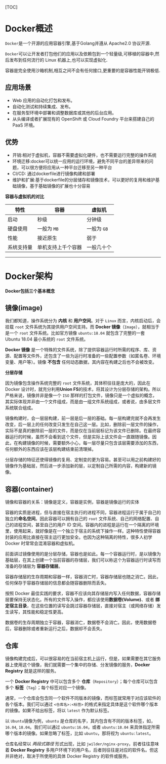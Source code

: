 [TOC]

# Docker概述

`Docker`是一个开源的应用容器引擎,基于Golang并遵从 Apache2.0 协议开源.

`Docker`可以让开发者打包他们的应用以及依赖包到一个轻量级,可移植的容器中,然后发布到任何流行的 Linux 机器上,也可以实现虚拟化.

容器是完全使用沙箱机制,相互之间不会有任何接口,更重要的是容器性能开销极低.

## 应用场景

- Web 应用的自动化打包和发布。
- 自动化测试和持续集成、发布。
- 在服务型环境中部署和调整数据库或其他的后台应用。
- 从头编译或者扩展现有的 OpenShift 或 Cloud Foundry 平台来搭建自己的 PaaS 环境。

## 优势

- 开销:相对于虚拟机，容器不需要虚拟化硬件，也不需要运行完整的操作系统
- 环境迁移:docker可以统一应用的运行环境，避免不同平台的差异带来的问题，可以很方便将应用从一种平台迁移至另一种平台
- CI/CD: 通过dockerfile进行镜像构建和部署
- 维护和扩展:基于dockerfile的分层储存和镜像技术，可以更好的复用和维护基础镜像，基于基础镜像的扩展也十分容易

**容器与虚拟机的对比**

| 特性    | 容器        | 虚拟机      |
| ----- | --------- | -------- |
| 启动    | 秒级        | 分钟级      |
| 硬盘使用  | 一般为 `MB`  | 一般为 `GB` |
| 性能    | 接近原生      | 弱于       |
| 系统支持量 | 单机支持上千个容器 | 一般几十个    |

---

# Docker架构

**Docker包括三个基本概念**

## 镜像(image)

我们都知道，操作系统分为 **内核** 和 **用户空间**。对于 `Linux` 而言，内核启动后，会挂载 `root` 文件系统为其提供用户空间支持。而 **Docker 镜像**（`Image`），就相当于是一个 `root` 文件系统。比如官方镜像 `ubuntu:18.04` 就包含了完整的一套 Ubuntu 18.04 最小系统的 `root` 文件系统。

**Docker 镜像** 是一个特殊的文件系统，除了提供容器运行时所需的程序、库、资源、配置等文件外，还包含了一些为运行时准备的一些配置参数（如匿名卷、环境变量、用户等）。镜像 **不包含** 任何动态数据，其内容在构建之后也不会被改变。

**分层存储**

因为镜像包含操作系统完整的 `root` 文件系统，其体积往往是庞大的，因此在 Docker 设计时，就充分利用**Union FS**的技术，将其设计为分层存储的架构。所以严格来说，镜像并非是像一个 `ISO` 那样的打包文件，镜像只是一个虚拟的概念，其实际体现并非由一个文件组成，而是由一组文件系统组成，或者说，由多层文件系统联合组成。

镜像构建时，会一层层构建，前一层是后一层的基础。每一层构建完就不会再发生改变，后一层上的任何改变只发生在自己这一层。比如，删除前一层文件的操作，实际不是真的删除前一层的文件，而是仅在当前层标记为该文件已删除。在最终容器运行的时候，虽然不会看到这个文件，但是实际上该文件会一直跟随镜像。因此，在构建镜像的时候，需要额外小心，每一层尽量只包含该层需要添加的东西，任何额外的东西应该在该层构建结束前清理掉。

分层存储的特征还使得镜像的复用、定制变的更为容易。甚至可以用之前构建好的镜像作为基础层，然后进一步添加新的层，以定制自己所需的内容，构建新的镜像。

## 容器(container)

镜像和容器的关系：镜像是定义，容器是实例，容器是镜像运行的实体

容器的实质是进程，但与直接在宿主执行的进程不同，容器进程运行于属于自己的独立的**命名空间**。因此容器可以拥有自己的 `root` 文件系统、自己的网络配置、自己的进程空间，甚至自己的用户 ID 空间。容器内的进程是运行在一个隔离的环境里，使用起来，就好像是在一个独立于宿主的系统下操作一样。这种特性使得容器封装的应用比直接在宿主运行更加安全。也因为这种隔离的特性，很多人初学 Docker 时常常会混淆容器和虚拟机。

前面讲过镜像使用的是分层存储，容器也是如此。每一个容器运行时，是以镜像为基础层，在其上创建一个当前容器的存储层，我们可以称这个为容器运行时读写而准备的存储层为 **容器存储层**。

容器存储层的生存周期和容器一样，容器消亡时，容器存储层也随之消亡。因此，任何保存于容器存储层的信息都会随容器删除而丢失。

按照 Docker 最佳实践的要求，容器不应该向其存储层内写入任何数据，容器存储层要保持无状态化。所有的文件写入操作，都应该使用**数据卷(Volume)**、或者 **绑定宿主目录**，在这些位置的读写会跳过容器存储层，直接对宿主（或网络存储）发生读写，其性能和稳定性更高。

数据卷的生存周期独立于容器，容器消亡，数据卷不会消亡。因此，使用数据卷后，容器删除或者重新运行之后，数据却不会丢失。

## 仓库

镜像构建完成后，可以很容易的在当前宿主机上运行，但是，如果需要在其它服务器上使用这个镜像，我们就需要一个集中的存储、分发镜像的服务，**Docker Registry** 就是这样的服务。

一个 **Docker Registry** 中可以包含多个 **仓库**（`Repository`）；每个仓库可以包含多个 **标签**（`Tag`）；每个标签对应一个镜像。

通常，一个仓库会包含同一个软件不同版本的镜像，而标签就常用于对应该软件的各个版本。我们可以通过 `<仓库名>:<标签>` 的格式来指定具体是这个软件哪个版本的镜像。如果不给出标签，将以 `latest` 作为默认标签。

以 `Ubuntu`镜像为例，`ubuntu` 是仓库的名字，其内包含有不同的版本标签，如，`16.04`, `18.04`。我们可以通过 `ubuntu:16.04`，或者 `ubuntu:18.04` 来具体指定所需哪个版本的镜像。如果忽略了标签，比如 `ubuntu`，那将视为 `ubuntu:latest`。

仓库名经常以 *两段式路径* 形式出现，比如 `jwilder/nginx-proxy`，前者往往意味着 **Docker Registry** 多用户环境下的用户名，后者则往往是对应的软件名。但这并非绝对，取决于所使用的具体 Docker Registry 的软件或服务。
